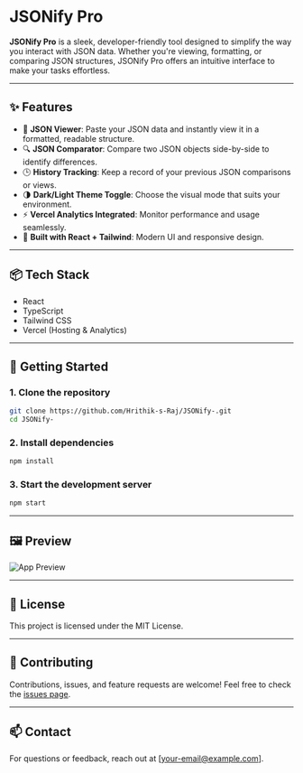# JSONify Pro

**JSONify Pro** is a sleek, developer-friendly tool designed to simplify the way you interact with JSON data. Whether you're viewing, formatting, or comparing JSON structures, JSONify Pro offers an intuitive interface to make your tasks effortless.

---

## ✨ Features

- 📄 **JSON Viewer**: Paste your JSON data and instantly view it in a formatted, readable structure.
- 🔍 **JSON Comparator**: Compare two JSON objects side-by-side to identify differences.
- 🕒 **History Tracking**: Keep a record of your previous JSON comparisons or views.
- 🌗 **Dark/Light Theme Toggle**: Choose the visual mode that suits your environment.
- ⚡ **Vercel Analytics Integrated**: Monitor performance and usage seamlessly.
- 🔧 **Built with React + Tailwind**: Modern UI and responsive design.

---

## 📦 Tech Stack

- React
- TypeScript
- Tailwind CSS
- Vercel (Hosting & Analytics)

---

## 🚀 Getting Started

### 1. Clone the repository

```bash
git clone https://github.com/Hrithik-s-Raj/JSONify-.git
cd JSONify-
```

### 2. Install dependencies

```bash
npm install
```

### 3. Start the development server

```bash
npm start
```

---

## 🖼️ Preview

![App Preview](link-to-screenshot-if-any)

---

## 📄 License

This project is licensed under the MIT License.

---

## 🙌 Contributing

Contributions, issues, and feature requests are welcome! Feel free to check the [issues page](https://github.com/Hrithik-s-Raj/JSONify-/issues).

---

## 📫 Contact

For questions or feedback, reach out at [your-email@example.com].
